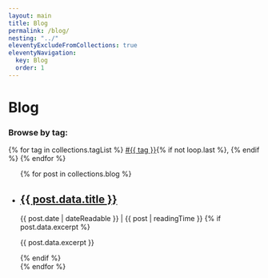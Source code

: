 ```yaml
---
layout: main
title: Blog
permalink: /blog/
nesting: "../"
eleventyExcludeFromCollections: true
eleventyNavigation:
  key: Blog
  order: 1
---
```



# Blog <small><a href="/blog/feed.xml"><i class="bi bi-rss-fill"></i></a></small>

<h3>Browse by tag:</h3>
  <div class="tag-list">
    {% for tag in collections.tagList %}
      <a href="/blog/tags/{{ tag | slug }}/">#{{ tag }}</a>{% if not loop.last %}, {% endif %}
    {% endfor %}
  </div>





<ul class="post-list">
{% for post in collections.blog %}
  <li class="post-item">
    <h2>
      <a href="{{ post.url }}">{{ post.data.title }}</a>
    </h2>
    <i class="bi bi-calendar-heart"></i> <time datetime="{{ post.date | dateIso }}">{{ post.date | dateReadable }}</time> | <i class="bi bi-stopwatch"></i> {{ post | readingTime }}
    {% if post.data.excerpt %}
      <p>{{ post.data.excerpt }}</p>
    {% endif %}
  </li>
{% endfor %}
</ul>